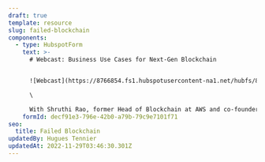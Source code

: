 ```yaml
---
draft: true
template: resource
slug: failed-blockchain
components:
  - type: HubspotForm
    text: >-
      # Webcast: Business Use Cases for Next-Gen Blockchain


      ![Webcast](https://8766854.fs1.hubspotusercontent-na1.net/hubfs/8766854/Group%20(1).png)Why most DIY blockchain projects take too long and cost too much and what you can do about it. \

      \

      With Shruthi Rao, former Head of Blockchain at AWS and co-founder of Vendia
    formId: decf91e3-796e-42b0-a79b-79c9e7101f71
seo:
  title: Failed Blockchain
updatedBy: Hugues Tennier
updatedAt: 2022-11-29T03:46:30.301Z
---
```

